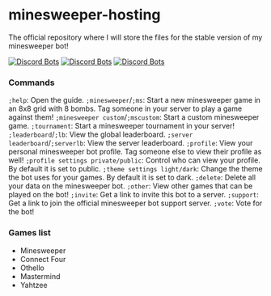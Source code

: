 # minesweeper-hosting
The official repository where I will store the files for the stable version of my minesweeper bot!

[![Discord Bots](https://top.gg/api/widget/902498109270134794.svg)](https://top.gg/bot/902498109270134794)
[![Discord Bots](https://discords.com/bots/api/bot/902498109270134794/widget)](https://discords.com/bots/bots/902498109270134794)
[![Discord Bots](https://discordbotlist.com/api/v1/bots/902498109270134794/widget)](https://discordbotlist.com/bots/902498109270134794)

### Commands
`;help`: Open the guide.
`;minesweeper`/`;ms`: Start a new minesweeper game in an 8x8 grid with 8 bombs. Tag someone in your server to play a game against them!
`;minesweeper custom`/`;mscustom`: Start a custom minesweeper game.
`;tournament`: Start a minesweeper tournament in your server!
`;leaderboard`/`;lb`: View the global leaderboard.
`;server leaderboard`/`;serverlb`: View the server leaderboard.
`;profile`: View your personal minesweeper bot profile. Tag someone else to view their profile as well!
`;profile settings private/public`: Control who can view your profile. By default it is set to public.
`;theme settings light/dark`: Change the theme the bot uses for your games. By default it is set to dark.
`;delete`: Delete all your data on the minesweeper bot.
`;other`: View other games that can be played on the bot!
`;invite`: Get a link to invite this bot to a server.
`;support`: Get a link to join the official minesweeper bot support server.
`;vote`: Vote for the bot!

### Games list
- Minesweeper
- Connect Four
- Othello
- Mastermind
- Yahtzee